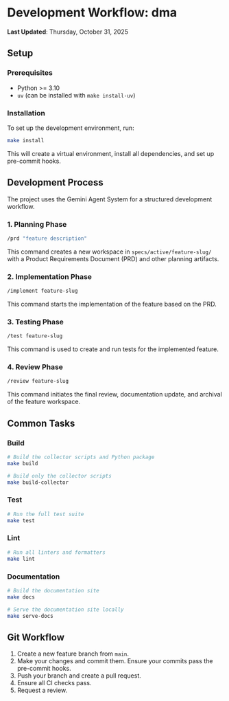 # Development Workflow: dma

**Last Updated**: Thursday, October 31, 2025

## Setup

### Prerequisites

- Python >= 3.10
- `uv` (can be installed with `make install-uv`)

### Installation

To set up the development environment, run:

```bash
make install
```

This will create a virtual environment, install all dependencies, and set up pre-commit hooks.

## Development Process

The project uses the Gemini Agent System for a structured development workflow.

### 1. Planning Phase

```bash
/prd "feature description"
```

This command creates a new workspace in `specs/active/feature-slug/` with a Product Requirements Document (PRD) and other planning artifacts.

### 2. Implementation Phase

```bash
/implement feature-slug
```

This command starts the implementation of the feature based on the PRD.

### 3. Testing Phase

```bash
/test feature-slug
```

This command is used to create and run tests for the implemented feature.

### 4. Review Phase

```bash
/review feature-slug
```

This command initiates the final review, documentation update, and archival of the feature workspace.

## Common Tasks

### Build

```bash
# Build the collector scripts and Python package
make build

# Build only the collector scripts
make build-collector
```

### Test

```bash
# Run the full test suite
make test
```

### Lint

```bash
# Run all linters and formatters
make lint
```

### Documentation

```bash
# Build the documentation site
make docs

# Serve the documentation site locally
make serve-docs
```

## Git Workflow

1. Create a new feature branch from `main`.
2. Make your changes and commit them. Ensure your commits pass the pre-commit hooks.
3. Push your branch and create a pull request.
4. Ensure all CI checks pass.
5. Request a review.
